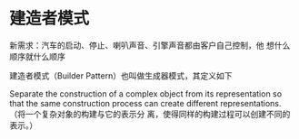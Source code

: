建造者模式
========

新需求：汽车的启动、停止、喇叭声音、引擎声音都由客户自己控制，他
想什么顺序就什么顺序

建造者模式（Builder Pattern）也叫做生成器模式，其定义如下

Separate the construction of a complex object from its representation so that the same
construction process can create different representations.（将一个复杂对象的构建与它的表示分
离，使得同样的构建过程可以创建不同的表示。）





